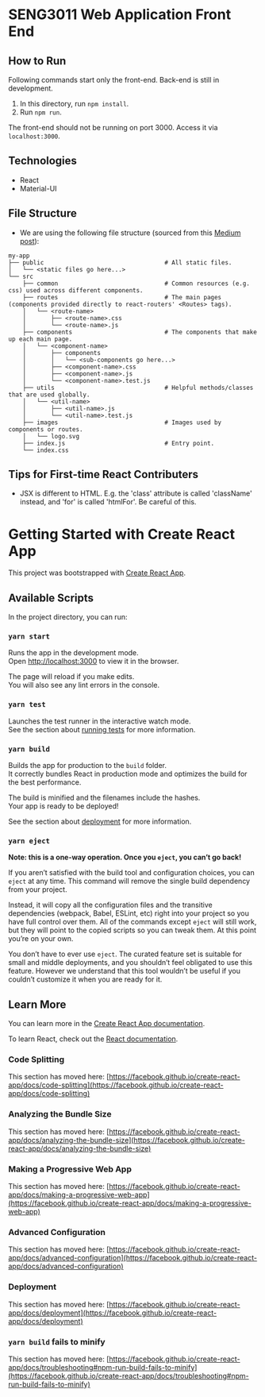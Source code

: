 # SENG3011 Web Application Front End
## How to Run
Following commands start only the front-end. Back-end is still in development.
1. In this directory, run ```npm install```.
2. Run ```npm run```.

The front-end should not be running on port 3000. Access it via ```localhost:3000```.
## Technologies
* React
* Material-UI
## File Structure
* We are using the following file structure (sourced from this [Medium post](https://charles-stover.medium.com/optimal-file-structure-for-react-applications-f3e35ad0a145)): 
```
my-app
├── public                                  # All static files.
│   └── <static files go here...>
└── src
    ├── common                              # Common resources (e.g. css) used across different components.
    ├── routes                              # The main pages (components provided directly to react-routers' <Routes> tags).
    │   └── <route-name>
    │       ├── <route-name>.css
    │       └── <route-name>.js
    ├── components                          # The components that make up each main page.
    │   └── <component-name>
    │       ├── components
    │       │   └── <sub-components go here...>
    │       ├── <component-name>.css
    │       ├── <component-name>.js
    │       └── <component-name>.test.js
    ├── utils                               # Helpful methods/classes that are used globally.
    │   └── <util-name>
    │       ├── <util-name>.js
    │       └── <util-name>.test.js
    ├── images                              # Images used by components or routes.
    │   └── logo.svg
    ├── index.js                            # Entry point.
    └── index.css
```

## Tips for First-time React Contributers
* JSX is different to HTML. E.g. the 'class' attribute is called 'className' instead, and 'for' is called 'htmlFor'. Be careful of this.

# Getting Started with Create React App

This project was bootstrapped with [Create React App](https://github.com/facebook/create-react-app).

## Available Scripts

In the project directory, you can run:

### `yarn start`

Runs the app in the development mode.\
Open [http://localhost:3000](http://localhost:3000) to view it in the browser.

The page will reload if you make edits.\
You will also see any lint errors in the console.

### `yarn test`

Launches the test runner in the interactive watch mode.\
See the section about [running tests](https://facebook.github.io/create-react-app/docs/running-tests) for more information.

### `yarn build`

Builds the app for production to the `build` folder.\
It correctly bundles React in production mode and optimizes the build for the best performance.

The build is minified and the filenames include the hashes.\
Your app is ready to be deployed!

See the section about [deployment](https://facebook.github.io/create-react-app/docs/deployment) for more information.

### `yarn eject`

**Note: this is a one-way operation. Once you `eject`, you can’t go back!**

If you aren’t satisfied with the build tool and configuration choices, you can `eject` at any time. This command will remove the single build dependency from your project.

Instead, it will copy all the configuration files and the transitive dependencies (webpack, Babel, ESLint, etc) right into your project so you have full control over them. All of the commands except `eject` will still work, but they will point to the copied scripts so you can tweak them. At this point you’re on your own.

You don’t have to ever use `eject`. The curated feature set is suitable for small and middle deployments, and you shouldn’t feel obligated to use this feature. However we understand that this tool wouldn’t be useful if you couldn’t customize it when you are ready for it.

## Learn More

You can learn more in the [Create React App documentation](https://facebook.github.io/create-react-app/docs/getting-started).

To learn React, check out the [React documentation](https://reactjs.org/).

### Code Splitting

This section has moved here: [https://facebook.github.io/create-react-app/docs/code-splitting](https://facebook.github.io/create-react-app/docs/code-splitting)

### Analyzing the Bundle Size

This section has moved here: [https://facebook.github.io/create-react-app/docs/analyzing-the-bundle-size](https://facebook.github.io/create-react-app/docs/analyzing-the-bundle-size)

### Making a Progressive Web App

This section has moved here: [https://facebook.github.io/create-react-app/docs/making-a-progressive-web-app](https://facebook.github.io/create-react-app/docs/making-a-progressive-web-app)

### Advanced Configuration

This section has moved here: [https://facebook.github.io/create-react-app/docs/advanced-configuration](https://facebook.github.io/create-react-app/docs/advanced-configuration)

### Deployment

This section has moved here: [https://facebook.github.io/create-react-app/docs/deployment](https://facebook.github.io/create-react-app/docs/deployment)

### `yarn build` fails to minify

This section has moved here: [https://facebook.github.io/create-react-app/docs/troubleshooting#npm-run-build-fails-to-minify](https://facebook.github.io/create-react-app/docs/troubleshooting#npm-run-build-fails-to-minify)
